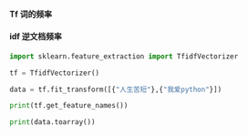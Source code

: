#### Tf 词的频率
#### idf 逆文档频率

```python
import sklearn.feature_extraction import TfidfVectorizer

tf = TfidfVectorizer()

data = tf.fit_transform([{"人生苦短"},{"我爱python"}])

print(tf.get_feature_names())

print(data.toarray())
```